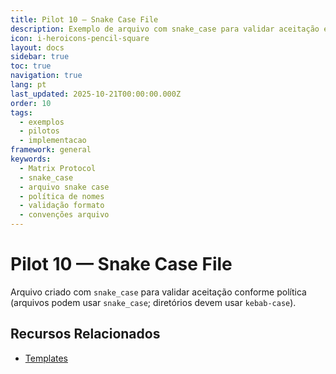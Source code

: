 ```yaml
---
title: Pilot 10 — Snake Case File
description: Exemplo de arquivo com snake_case para validar aceitação em conteúdo
icon: i-heroicons-pencil-square
layout: docs
sidebar: true
toc: true
navigation: true
lang: pt
last_updated: 2025-10-21T00:00:00.000Z
order: 10
tags:
  - exemplos
  - pilotos
  - implementacao
framework: general
keywords:
  - Matrix Protocol
  - snake_case
  - arquivo snake case
  - política de nomes
  - validação formato
  - convenções arquivo
---
```

# Pilot 10 — Snake Case File

Arquivo criado com `snake_case` para validar aceitação conforme política (arquivos podem usar `snake_case`; diretórios devem usar `kebab-case`).

## Recursos Relacionados
- [Templates](../../manual/templates)